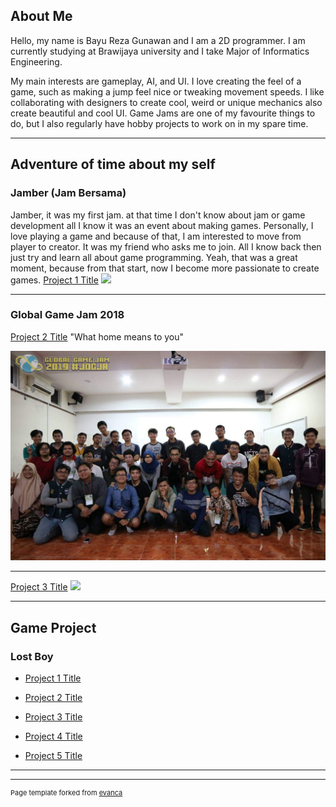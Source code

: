 ## About Me
Hello, my name is Bayu Reza Gunawan and I am a 2D programmer. I am currently studying at Brawijaya university and I take Major of Informatics Engineering.

My main interests are gameplay, AI, and UI. I love creating the feel of a game, such as making a jump feel nice or tweaking movement speeds. I like collaborating with designers to create cool, weird or unique mechanics also create beautiful and cool UI.
Game Jams are one of my favourite things to do, but I also regularly have hobby projects to work on in my spare time. 

---

## Adventure of time about my self 

### Jamber (Jam Bersama)
Jamber, it was my first jam. at that time I don't know about jam or game development all I know it was an event about making games.  Personally, I love playing a game and because of that,  I am interested to move from player to creator.  It was my friend who asks me to join. All I know back then just try and learn all about game programming. Yeah, that was a great moment, because from that start, now I become more passionate to create games.
[Project 1 Title](/sample_page)
<img src="images/dummy_thumbnail.jpg?raw=true"/>

---

### Global Game Jam 2018
[Project 2 Title](/pdf/sample_presentation.pdf)
"What home means to you"

<img src="images/50995098_2071364329609882_2515564621599866880_o.jpg?raw=true"/>

---
[Project 3 Title](http://example.com/)
<img src="images/dummy_thumbnail.jpg?raw=true"/>

---

## Game Project

### Lost Boy



- [Project 1 Title](http://example.com/)



- [Project 2 Title](http://example.com/)
- [Project 3 Title](http://example.com/)
- [Project 4 Title](http://example.com/)
- [Project 5 Title](http://example.com/)

---




---
<p style="font-size:11px">Page template forked from <a href="https://github.com/evanca/quick-portfolio">evanca</a></p>
<!-- Remove above link if you don't want to attibute -->
